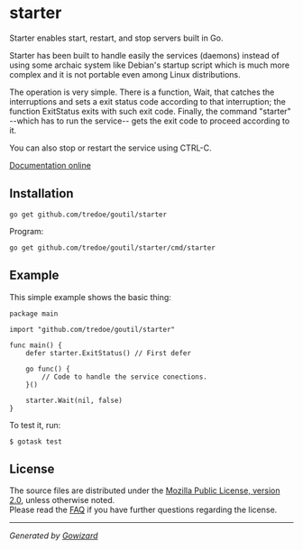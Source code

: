 starter
=======
Starter enables start, restart, and stop servers built in Go.

Starter has been built to handle easily the services (daemons) instead of using
some archaic system like Debian's startup script which is much more complex and
it is not portable even among Linux distributions.

The operation is very simple. There is a function, Wait, that catches the
interruptions and sets a exit status code according to that interruption;
the function ExitStatus exits with such exit code. Finally, the command
"starter" --which has to run the service-- gets the exit code to proceed
according to it.

You can also stop or restart the service using CTRL-C.

[Documentation online](http://godoc.org/github.com/tredoe/goutil/starter)

## Installation

	go get github.com/tredoe/goutil/starter

Program:

	go get github.com/tredoe/goutil/starter/cmd/starter

## Example

This simple example shows the basic thing:

	package main

	import "github.com/tredoe/goutil/starter"

	func main() {
		defer starter.ExitStatus() // First defer

		go func() {
			// Code to handle the service conections.
		}()

		starter.Wait(nil, false)
	}

To test it, run:

	$ gotask test

## License

The source files are distributed under the [Mozilla Public License, version 2.0](http://mozilla.org/MPL/2.0/),
unless otherwise noted.  
Please read the [FAQ](http://www.mozilla.org/MPL/2.0/FAQ.html)
if you have further questions regarding the license.

* * *
*Generated by [Gowizard](https://github.com/tredoe/wizard)*
